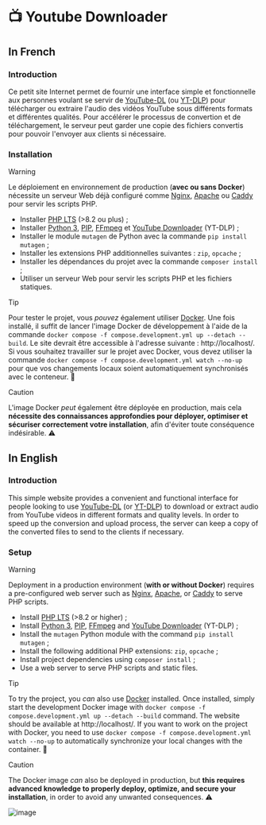 # 📺 Youtube Downloader

## In French

### Introduction

Ce petit site Internet permet de fournir une interface simple et fonctionnelle aux personnes voulant se servir de [YouTube-DL](https://github.com/ytdl-org/youtube-dl) (ou [YT-DLP](https://github.com/yt-dlp/yt-dlp)) pour télécharger ou extraire l'audio des vidéos YouTube sous différents formats et différentes qualités. Pour accélérer le processus de convertion et de téléchargement, le serveur peut garder une copie des fichiers convertis pour pouvoir l'envoyer aux clients si nécessaire.

### Installation

> [!WARNING]
> Le déploiement en environnement de production (**avec ou sans Docker**) nécessite un serveur Web déjà configuré comme [Nginx](https://nginx.org/en/), [Apache](https://httpd.apache.org/) ou [Caddy](https://caddyserver.com/) pour servir les scripts PHP.

- Installer [PHP LTS](https://www.php.net/downloads.php) (>8.2 ou plus) ;
- Installer [Python 3](https://www.python.org/downloads/), [PIP](https://pypi.org/project/pip/), [FFmpeg](https://www.ffmpeg.org/download.html) et [YouTube Downloader](https://github.com/yt-dlp/yt-dlp/wiki/Installation) (YT-DLP) ;
- Installer le module `mutagen` de Python avec la commande `pip install mutagen` ;
- Installer les extensions PHP additionnelles suivantes : `zip`, `opcache` ;
- Installer les dépendances du projet avec la commande `composer install` ;
- Utiliser un serveur Web pour servir les scripts PHP et les fichiers statiques.

> [!TIP]
> Pour tester le projet, vous *pouvez* également utiliser [Docker](https://www.docker.com/). Une fois installé, il suffit de lancer l'image Docker de développement à l'aide de la commande `docker compose -f compose.development.yml up --detach --build`. Le site devrait être accessible à l'adresse suivante : http://localhost/. Si vous souhaitez travailler sur le projet avec Docker, vous devez utiliser la commande `docker compose -f compose.development.yml watch --no-up` pour que vos changements locaux soient automatiquement synchronisés avec le conteneur. 🐳

> [!CAUTION]
> L'image Docker *peut* également être déployée en production, mais cela **nécessite des connaissances approfondies pour déployer, optimiser et sécuriser correctement votre installation**, afin d'éviter toute conséquence indésirable. ⚠️

## In English

### Introduction

This simple website provides a convenient and functional interface for people looking to use [YouTube-DL](https://github.com/ytdl-org/youtube-dl) (or [YT-DLP](https://github.com/yt-dlp/yt-dlp)) to download or extract audio from YouTube videos in different formats and quality levels. In order to speed up the conversion and upload process, the server can keep a copy of the converted files to send to the clients if necessary.

### Setup

> [!WARNING]
> Deployment in a production environment (**with or without Docker**) requires a pre-configured web server such as [Nginx](https://nginx.org/en/), [Apache](https://httpd.apache.org/), or [Caddy](https://caddyserver.com/) to serve PHP scripts.

- Install [PHP LTS](https://www.php.net/downloads.php) (>8.2 or higher) ;
- Install [Python 3](https://www.python.org/downloads/), [PIP](https://pypi.org/project/pip/), [FFmpeg](https://www.ffmpeg.org/download.html) and [YouTube Downloader](https://github.com/yt-dlp/yt-dlp/wiki/Installation) (YT-DLP) ;
- Install the `mutagen` Python module with the command `pip install mutagen` ;
- Install the following additional PHP extensions: `zip`, `opcache` ;
- Install project dependencies using `composer install` ;
- Use a web server to serve PHP scripts and static files.

> [!TIP]
> To try the project, you *can* also use [Docker](https://www.docker.com/) installed. Once installed, simply start the development Docker image with `docker compose -f compose.development.yml up --detach --build` command. The website should be available at http://localhost/. If you want to work on the project with Docker, you need to use `docker compose -f compose.development.yml watch --no-up` to automatically synchronize your local changes with the container. 🐳

> [!CAUTION]
> The Docker image *can* also be deployed in production, but **this requires advanced knowledge to properly deploy, optimize, and secure your installation**, in order to avoid any unwanted consequences. ⚠️

![image](https://user-images.githubusercontent.com/26360935/190904189-22ef0ab2-5f48-4b80-827d-2d44c0498453.png)